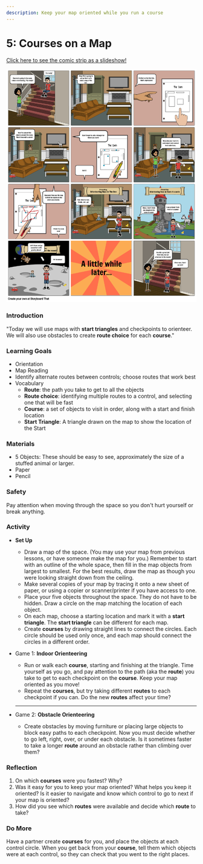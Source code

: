 ```yaml
---
description: Keep your map oriented while you run a course
---
```


# 5: Courses on a Map

[Click here to see the comic strip as a slideshow!](https://docs.google.com/presentation/d/e/2PACX-1vTn6C3J-dCwibEtSeZrKcGcIG6Ui\_6w1LmjptZ8uq52iU6kqHipxmobQ88tlRHXKlwLaay5yVBFIF5m/pub?start=false\&loop=false\&delayms=10000\&slide=id.p1)

![](<../.gitbook/assets/lesson-5--indoor-courses-highres (1) (1).png>)

### Introduction

"Today we will use maps with **start triangles** and checkpoints to orienteer. We will also use obstacles to create **route choice** for each **course**."

### Learning Goals

* Orientation
* Map Reading
* Identify alternate routes between controls; choose routes that work best
* Vocabulary
  * **Route**: the path you take to get to all the objects
  * **Route choice**: identifying multiple routes to a control, and selecting one that will be fast
  * **Course**: a set of objects to visit in order, along with a start and finish location
  * **Start Triangle**: A triangle drawn on the map to show the location of the Start

### **Materials**

* 5 Objects: These should be easy to see, approximately the size of a stuffed animal or larger.
* Paper
* Pencil

### Safety

Pay attention when moving through the space so you don't hurt yourself or break anything.

### Activity

*   **Set Up**

    * Draw a map of the space. (You may use your map from previous lessons, or have someone make the map for you.) Remember to start with an outline of the whole space, then fill in the map objects from largest to smallest. For the best results, draw the map as though you were looking straight down from the ceiling.&#x20;
    * Make several copies of your map by tracing it onto a new sheet of paper, or using a copier or scanner/printer if you have access to one.
    * Place your five objects throughout the space. They do not have to be hidden. Draw a circle on the map matching the location of each object.&#x20;
    * On each map, choose a starting location and mark it with a **start triangle**. The **start triangle** can be different for each map.
    * Create **courses** by drawing straight lines to connect the circles. Each circle should be used only once, and each map should connect the circles in a different order.


*   Game 1: **Indoor Orienteering**

    * Run or walk each **course**, starting and finishing at the triangle. Time yourself as you go, and pay attention to the path (aka the **route**) you take to get to each checkpoint on the **course**. Keep your map oriented as you move!
    * Repeat the **courses**, but try taking different **routes** to each checkpoint if you can. Do the new **routes** affect your time?

    ****
* Game 2: **Obstacle Orienteering**
  * Create obstacles by moving furniture or placing large objects to block easy paths to each checkpoint. Now you must decide whether to go left, right, over, or under each obstacle. Is it sometimes faster to take a longer **route** around an obstacle rather than climbing over them?

### Reflection

1. On which **courses** were you fastest? Why?
2. Was it easy for you to keep your map oriented? What helps you keep it oriented? Is it easier to navigate and know which control to go to next if your map is oriented?
3. How did you see which **routes** were available and decide which **route** to take?

### Do More

Have a partner create **courses** for you, and place the objects at each control circle. When you get back from your **course**, tell them which objects were at each control, so they can check that you went to the right places.
